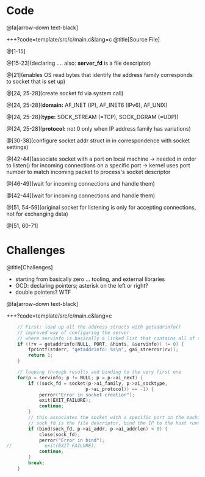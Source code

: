 # Code

@fa[arrow-down text-black]

+++?code=template/src/c/main.c&lang=c
@title[Source File]

@[1-15]

@[15-23](declaring .... also: **server_fd** is a file descriptor)

@[21](enables OS read bytes that identify the address family corresponds to socket that is set up)

@[24, 25-28](create socket fd via system call)

@[24, 25-28](**domain:** AF_INET (IP), AF_INET6 (IPv6), AF_UNIX)

@[24, 25-28](**type:** SOCK_STREAM (=TCP), SOCK_DGRAM (=UDP))

@[24, 25-28](**protocol:** not 0 only when IP address family has variations)

@[30-38](configure socket addr struct in in correspondence with socket settings)

@[42-44](associate socket with a port on local machine -> needed in order to listen() for incoming connections on a specific port -> kernel uses port number to match incoming packet to process's socket descriptor

@[46-49](wait for incoming connections and handle them)

@[42-44](wait for incoming connections and handle them)

@[51, 54-59](original socket for listening is only for accepting connections, not for exchanging data)

@[51, 60-71]



# Challenges

@title[Challenges]

- starting from basically zero ... tooling, and external libraries 
- OCD: declaring pointers; asterisk on the left or right?
- double pointers? WTF

@fa[arrow-down text-black]

+++?code=template/src/c/main.c&lang=c

```C
    // First: load up all the address structs with getaddrinfo()
    // improved way of configuring the server
    // where servinfo is basically a linked list that contains all of the address information. The &servinfo is a node
    if ((rv = getaddrinfo(NULL, PORT, &hints, &servinfo)) != 0) {
        fprintf(stderr, "getaddrinfo: %s\n", gai_strerror(rv));
        return 1;
    }
```

```C
    // looping through results and binding to the very first one 
    for(p = servinfo; p != NULL; p = p->ai_next) {
        if ((sock_fd = socket(p->ai_family, p->ai_socktype,
                             p->ai_protocol)) == -1) {
            perror("Error in socket creation");
            exit(EXIT_FAILURE);
            continue;
        }
        // this associates the socket with a specific port on the machine, which is necessary in order to listen
        // sock_fd is the file descriptor, bind the IP to the host running on it, and pass the size of the addr.
        if (bind(sock_fd, p->ai_addr, p->ai_addrlen) < 0) {
            close(sock_fd);
            perror("Error in bind");
//            exit(EXIT_FAILURE);
            continue;
        }
        break;
    }
```



